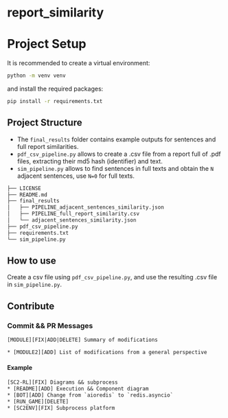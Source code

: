 # report_similarity


# Project Setup


It is recommended to create a virtual environment:
   ```sh
   python -m venv venv
   ```

and install the required packages:
   ```sh
   pip install -r requirements.txt
   ```

## Project Structure

* The `final_results` folder contains example outputs for sentences and full report similarities.
* `pdf_csv_pipeline.py` allows to create a .csv file from a report full of .pdf files, extracting their md5 hash (identifier) and text.
* `sim_pipeline.py` allows to find sentences in full texts and obtain the `N` adjacent sentences, use `N=0` for full texts.


```txt
├── LICENSE
├── README.md
├── final_results
│   ├── PIPELINE_adjacent_sentences_similarity.json
│   ├── PIPELINE_full_report_similarity.csv
│   └── adjacent_sentences_similarity.json
├── pdf_csv_pipeline.py
├── requirements.txt
└── sim_pipeline.py
```

## How to use
Create a csv file using `pdf_csv_pipeline.py`, and use the resulting .csv file in `sim_pipeline.py`.

## Contribute

### Commit && PR Messages

```txt
[MODULE][FIX|ADD|DELETE] Summary of modifications

* [MODULE2][ADD] List of modifications from a general perspective
```

#### Example

```txt
[SC2-RL][FIX] Diagrams && subprocess
* [README][ADD] Execution && Component diagram
* [BOT][ADD] Change from `aioredis` to `redis.asyncio`
* [RUN_GAME][DELETE]
* [SC2ENV][FIX] Subprocess platform
```

